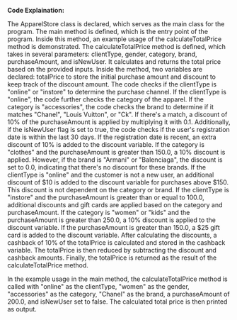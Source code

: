 **Code Explaination:**

The ApparelStore class is declared, which serves as the main class for the program.
The main method is defined, which is the entry point of the program. Inside this method, an example usage of the calculateTotalPrice method is demonstrated.
The calculateTotalPrice method is defined, which takes in several parameters: clientType, gender, category, brand, purchaseAmount, and isNewUser. It calculates and returns the total price based on the provided inputs.
Inside the method, two variables are declared: totalPrice to store the initial purchase amount and discount to keep track of the discount amount.
The code checks if the clientType is "online" or "instore" to determine the purchase channel.
If the clientType is "online", the code further checks the category of the apparel.
If the category is "accessories", the code checks the brand to determine if it matches "Chanel", "Louis Vuitton", or "Ck". If there's a match, a discount of 10% of the purchaseAmount is applied by multiplying it with 0.1.
Additionally, if the isNewUser flag is set to true, the code checks if the user's registration date is within the last 30 days. If the registration date is recent, an extra discount of 10% is added to the discount variable.
If the category is "clothes" and the purchaseAmount is greater than 150.0, a 10% discount is applied. However, if the brand is "Armani" or "Balenciaga", the discount is set to 0.0, indicating that there's no discount for these brands.
If the clientType is "online" and the customer is not a new user, an additional discount of $10 is added to the discount variable for purchases above $150. This discount is not dependent on the category or brand.
If the clientType is "instore" and the purchaseAmount is greater than or equal to 100.0, additional discounts and gift cards are applied based on the category and purchaseAmount.
If the category is "women" or "kids" and the purchaseAmount is greater than 250.0, a 10% discount is applied to the discount variable.
If the purchaseAmount is greater than 150.0, a $25 gift card is added to the discount variable.
After calculating the discounts, a cashback of 10% of the totalPrice is calculated and stored in the cashback variable.
The totalPrice is then reduced by subtracting the discount and cashback amounts.
Finally, the totalPrice is returned as the result of the calculateTotalPrice method.

In the example usage in the main method, the calculateTotalPrice method is called with "online" as the clientType, "women" as the gender, "accessories" as the category, "Chanel" as the brand, a purchaseAmount of 200.0, and isNewUser set to false. The calculated total price is then printed as output.
